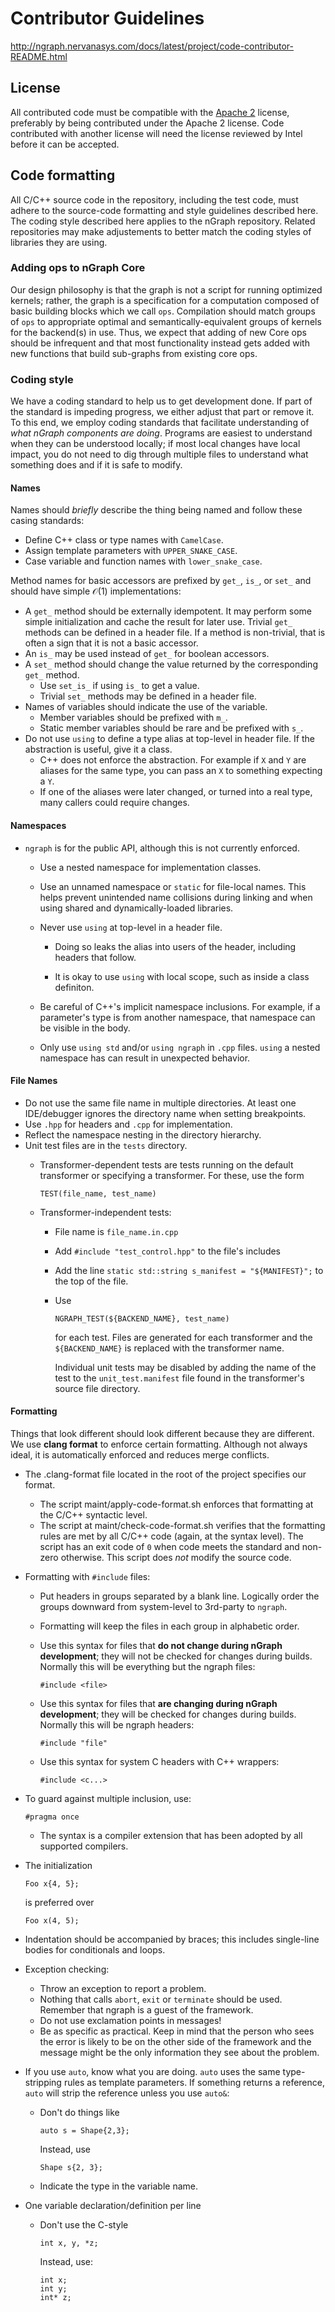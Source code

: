Contributor Guidelines
======================

http://ngraph.nervanasys.com/docs/latest/project/code-contributor-README.html


License
-------

All contributed code must be compatible with the [Apache
2](https://www.apache.org/licenses/LICENSE-2.0) license, preferably by
being contributed under the Apache 2 license. Code contributed with
another license will need the license reviewed by Intel before it can be
accepted.

Code formatting
---------------

All C/C++ source code in the repository, including the test code, must
adhere to the source-code formatting and style guidelines described
here. The coding style described here applies to the nGraph repository.
Related repositories may make adjustements to better match the coding
styles of libraries they are using.

### Adding ops to nGraph Core

Our design philosophy is that the graph is not a script for running
optimized kernels; rather, the graph is a specification for a
computation composed of basic building blocks which we call `ops`.
Compilation should match groups of `ops` to appropriate optimal and
semantically-equivalent groups of kernels for the backend(s) in use.
Thus, we expect that adding of new Core ops should be infrequent and
that most functionality instead gets added with new functions that build
sub-graphs from existing core ops.

### Coding style

We have a coding standard to help us to get development done. If part of
the standard is impeding progress, we either adjust that part or remove
it. To this end, we employ coding standards that facilitate
understanding of *what nGraph components are doing*. Programs are
easiest to understand when they can be understood locally; if most local
changes have local impact, you do not need to dig through multiple files
to understand what something does and if it is safe to modify.

#### Names

Names should *briefly* describe the thing being named and follow these
casing standards:

-   Define C++ class or type names with `CamelCase`.
-   Assign template parameters with `UPPER_SNAKE_CASE`.
-   Case variable and function names with `lower_snake_case`.

Method names for basic accessors are prefixed by `get_`, `is_`, or
`set_` and should have simple $\mathcal{O}(1)$ implementations:

-   A `get_` method should be externally idempotent. It may perform some
    simple initialization and cache the result for later use. Trivial
    `get_` methods can be defined in a header file. If a method is
    non-trivial, that is often a sign that it is not a basic accessor.
-   An `is_` may be used instead of `get_` for boolean accessors.
-   A `set_` method should change the value returned by the
    corresponding `get_` method.
    -   Use `set_is_` if using `is_` to get a value.
    -   Trivial `set_` methods may be defined in a header file.
-   Names of variables should indicate the use of the variable.
    -   Member variables should be prefixed with `m_`.
    -   Static member variables should be rare and be prefixed with
        `s_`.
-   Do not use `using` to define a type alias at top-level in header
    file. If the abstraction is useful, give it a class.
    -   C++ does not enforce the abstraction. For example if `X` and `Y`
        are aliases for the same type, you can pass an `X` to something
        expecting a `Y`.
    -   If one of the aliases were later changed, or turned into a real
        type, many callers could require changes.

#### Namespaces

-   `ngraph` is for the public API, although this is not
    currently enforced.
    -   Use a nested namespace for implementation classes.
    -   Use an unnamed namespace or `static` for file-local names. This
        helps prevent unintended name collisions during linking and when
        using shared and dynamically-loaded libraries.
    -   Never use `using` at top-level in a header file.

        -   Doing so leaks the alias into users of the header, including
            headers that follow.

        - It is okay to use `using` with local scope, such as inside a class 
          definiton.

    -   Be careful of C++'s implicit namespace inclusions. For example,
        if a parameter's type is from another namespace, that namespace
        can be visible in the body.
    -   Only use `using std` and/or `using ngraph` in `.cpp` files.
        `using` a nested namespace has can result in
        unexpected behavior.

#### File Names

-   Do not use the same file name in multiple directories. At least one
    IDE/debugger ignores the directory name when setting breakpoints.
-   Use `.hpp` for headers and `.cpp` for implementation.
-   Reflect the namespace nesting in the directory hierarchy.
-   Unit test files are in the `tests` directory.
    -   Transformer-dependent tests are tests running on the default
        transformer or specifying a transformer. For these, use the form

        ``` 
        TEST(file_name, test_name)
        ```

    -   Transformer-independent tests:
        -   File name is `file_name.in.cpp`
        -   Add `#include "test_control.hpp"` to the file's includes
        -   Add the line
            `static std::string s_manifest = "${MANIFEST}";` to the top
            of the file.
        -   Use

            ``` 
            NGRAPH_TEST(${BACKEND_NAME}, test_name)
            ```

            for each test. Files are generated for each transformer and
            the `${BACKEND_NAME}` is replaced with the transformer name.

            Individual unit tests may be disabled by adding the name of
            the test to the `unit_test.manifest` file found in the
            transformer's source file directory.

#### Formatting

Things that look different should look different because they are
different. We use **clang format** to enforce certain formatting.
Although not always ideal, it is automatically enforced and reduces
merge conflicts.

-   The .clang-format file located in the root of the project specifies
    our format.
    -   The script maint/apply-code-format.sh enforces that formatting
        at the C/C++ syntactic level.
    -   The script at maint/check-code-format.sh verifies that the
        formatting rules are met by all C/C++ code (again, at the
        syntax level). The script has an exit code of `0` when code
        meets the standard and non-zero otherwise. This script does
        *not* modify the source code.
-   Formatting with `#include` files:
    -   Put headers in groups separated by a blank line. Logically order
        the groups downward from system-level to 3rd-party to `ngraph`.
    -   Formatting will keep the files in each group in
        alphabetic order.
    -   Use this syntax for files that **do not change during nGraph
        development**; they will not be checked for changes
        during builds. Normally this will be everything but the ngraph
        files:

        ``` 
        #include <file>
        ```

    -   Use this syntax for files that **are changing during nGraph
        development**; they will be checked for changes during builds.
        Normally this will be ngraph headers:

        ``` 
        #include "file"
        ```

    -   Use this syntax for system C headers with C++ wrappers:

        ``` 
        #include <c...>
        ```

-   To guard against multiple inclusion, use:

    ``` 
    #pragma once
    ```

    -   The syntax is a compiler extension that has been adopted by all
        supported compilers.
-   The initialization

    ``` 
    Foo x{4, 5};
    ```

    is preferred over

    ``` 
    Foo x(4, 5);
    ```

-   Indentation should be accompanied by braces; this includes
    single-line bodies for conditionals and loops.
-   Exception checking:
    -   Throw an exception to report a problem.
    -   Nothing that calls `abort`, `exit` or `terminate` should
        be used. Remember that ngraph is a guest of the framework.
    -   Do not use exclamation points in messages!
    -   Be as specific as practical. Keep in mind that the person who
        sees the error is likely to be on the other side of the
        framework and the message might be the only information they see
        about the problem.
-   If you use `auto`, know what you are doing. `auto` uses the same
    type-stripping rules as template parameters. If something returns a
    reference, `auto` will strip the reference unless you use `auto&`:
    -   Don't do things like

        ``` 
        auto s = Shape{2,3};
        ```

        Instead, use

        ``` 
        Shape s{2, 3};
        ```

    -   Indicate the type in the variable name.

-   One variable declaration/definition per line
    -   Don't use the C-style

        ``` 
        int x, y, *z;
        ```

        Instead, use:

        ``` 
        int x;
        int y;
        int* z;
        ```



